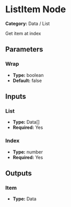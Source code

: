 
# ListItem Node

**Category:** Data / List

Get item at index

## Parameters


### Wrap
- **Type:** boolean
- **Default:** false





## Inputs


### List
- **Type:** Data[]
- **Required:** Yes



### Index
- **Type:** number
- **Required:** Yes



## Outputs


### Item
- **Type:** Data




